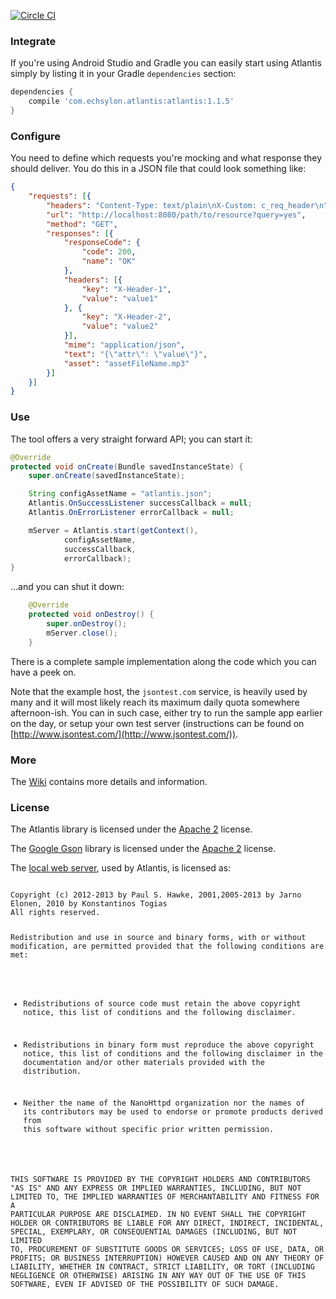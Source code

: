 [![Circle CI](https://circleci.com/gh/echsylon/atlantis/tree/master.svg?style=svg)](https://circleci.com/gh/echsylon/atlantis/tree/master)

### Integrate

If you're using Android Studio and Gradle you can easily start using Atlantis simply by listing it in your Gradle `dependencies` section:

```groovy
dependencies {
    compile 'com.echsylon.atlantis:atlantis:1.1.5'
}
```

### Configure

You need to define which requests you're mocking and what response they should deliver. You do this in a JSON file that could look something like:

```json
{
    "requests": [{
        "headers": "Content-Type: text/plain\nX-Custom: c_req_header\n",
        "url": "http://localhost:8080/path/to/resource?query=yes",
        "method": "GET",
        "responses": [{
            "responseCode": {
                "code": 200,
                "name": "OK"
            },
            "headers": [{
                "key": "X-Header-1",
                "value": "value1"
            }, {
                "key": "X-Header-2",
                "value": "value2"
            }],
            "mime": "application/json",
            "text": "{\"attr\": \"value\"}",
            "asset": "assetFileName.mp3"
        }]
    }]
}
```

### Use

The tool offers a very straight forward API; you can start it:

```java
@Override
protected void onCreate(Bundle savedInstanceState) {
    super.onCreate(savedInstanceState);

    String configAssetName = "atlantis.json";
    Atlantis.OnSuccessListener successCallback = null;
    Atlantis.OnErrorListener errorCallback = null;

    mServer = Atlantis.start(getContext(),
            configAssetName,
            successCallback,
            errorCallback);
}
```

...and you can shut it down:

```java
    @Override
    protected void onDestroy() {
        super.onDestroy();
        mServer.close();
    }
```

There is a complete sample implementation along the code which you can have a peek on.

Note that the example host, the `jsontest.com` service, is heavily used by many and it will most likely reach its maximum daily quota somewhere afternoon-ish. You can in such case, either try to run the sample app earlier on the day, or setup your own test server (instructions can be found on [http://www.jsontest.com/](http://www.jsontest.com/)). 

### More
The [Wiki](https://github.com/echsylon/atlantis/wiki) contains more details and information.

### License

The Atlantis library is licensed under the [Apache 2](http://www.apache.org/licenses/LICENSE-2.0) license.

The [Google Gson](https://github.com/google/gson) library is licensed under the [Apache 2](http://www.apache.org/licenses/LICENSE-2.0) license.

The [local web server](https://github.com/NanoHttpd/nanohttpd), used by Atlantis, is licensed as:

<code>
Copyright (c) 2012-2013 by Paul S. Hawke, 2001,2005-2013 by Jarno Elonen, 2010 by Konstantinos Togias
All rights reserved.

Redistribution and use in source and binary forms, with or without modification, are permitted provided that the following conditions are met:

* Redistributions of source code must retain the above copyright notice, this list of conditions and the following disclaimer.

* Redistributions in binary form must reproduce the above copyright notice, this list of conditions and the following disclaimer in the documentation and/or other materials provided with the distribution.

* Neither the name of the NanoHttpd organization nor the names of its contributors may be used to endorse or promote products derived from this software without specific prior written permission.

THIS SOFTWARE IS PROVIDED BY THE COPYRIGHT HOLDERS AND CONTRIBUTORS "AS IS" AND ANY EXPRESS OR IMPLIED WARRANTIES, INCLUDING, BUT NOT LIMITED TO, THE IMPLIED WARRANTIES OF MERCHANTABILITY AND FITNESS FOR A PARTICULAR PURPOSE ARE DISCLAIMED. IN NO EVENT SHALL THE COPYRIGHT HOLDER OR CONTRIBUTORS BE LIABLE FOR ANY DIRECT, INDIRECT, INCIDENTAL, SPECIAL, EXEMPLARY, OR CONSEQUENTIAL DAMAGES (INCLUDING, BUT NOT LIMITED TO, PROCUREMENT OF SUBSTITUTE GOODS OR SERVICES; LOSS OF USE, DATA, OR PROFITS; OR BUSINESS INTERRUPTION) HOWEVER CAUSED AND ON ANY THEORY OF LIABILITY, WHETHER IN CONTRACT, STRICT LIABILITY, OR TORT (INCLUDING NEGLIGENCE OR OTHERWISE) ARISING IN ANY WAY OUT OF THE USE OF THIS SOFTWARE, EVEN IF ADVISED OF THE POSSIBILITY OF SUCH DAMAGE.
</code>
